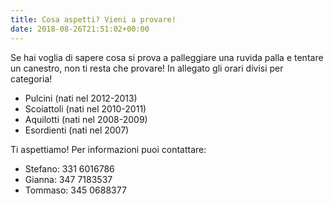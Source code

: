 ```yaml
---
title: Cosa aspetti? Vieni a provare!
date: 2018-08-26T21:51:02+00:00
---
```

Se hai voglia di sapere cosa si prova a palleggiare una ruvida palla e tentare un canestro, non ti resta che provare! In allegato gli orari divisi per categoria!
* Pulcini (nati nel 2012-2013)
* Scoiattoli (nati nel 2010-2011)
* Aquilotti (nati nel 2008-2009)
* Esordienti (nati nel 2007)

Ti aspettiamo! Per informazioni puoi contattare:
* Stefano: 331 6016786
* Gianna: 347 7183537 
* Tommaso: 345 0688377